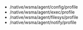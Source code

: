 - /native/wsma/agent/config/profile
- /native/wsma/agent/exec/profile
- /native/wsma/agent/filesys/profile
- /native/wsma/agent/notify/profile
